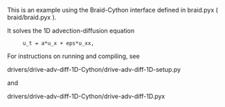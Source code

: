<!--
  - Copyright (c) 2013, Lawrence Livermore National Security, LLC. 
  - Produced at the Lawrence Livermore National Laboratory. Written by 
  - Jacob Schroder, Rob Falgout, Tzanio Kolev, Ulrike Yang, Veselin 
  - Dobrev, et al. LLNL-CODE-660355. All rights reserved.
  - 
  - This file is part of XBraid. For support, post issues to the XBraid Github page.
  - 
  - This program is free software; you can redistribute it and/or modify it under
  - the terms of the GNU General Public License (as published by the Free Software
  - Foundation) version 2.1 dated February 1999.
  - 
  - This program is distributed in the hope that it will be useful, but WITHOUT ANY
  - WARRANTY; without even the IMPLIED WARRANTY OF MERCHANTABILITY or FITNESS FOR A
  - PARTICULAR PURPOSE. See the terms and conditions of the GNU General Public
  - License for more details.
  - 
  - You should have received a copy of the GNU Lesser General Public License along
  - with this program; if not, write to the Free Software Foundation, Inc., 59
  - Temple Place, Suite 330, Boston, MA 02111-1307 USA
 -->


This is an example using the Braid-Cython interface defined in braid.pyx (
braid/braid.pyx ). 

It solves the 1D advection-diffusion equation
 
         u_t = a*u_x + eps*u_xx,
 
For instructions on running and compiling, see 

   drivers/drive-adv-diff-1D-Cython/drive-adv-diff-1D-setup.py

and 

   drivers/drive-adv-diff-1D-Cython/drive-adv-diff-1D.pyx

